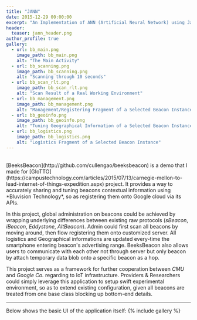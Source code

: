 ```yaml
---
title: "JANN"
date: 2015-12-29 00:00:00
excerpt: "An Implementation of ANN (Artificial Neural Network) using Java."
header:
  teaser: jann_header.png
author_profile: true
gallery:
  - url: bb_main.png
    image_path: bb_main.png
    alt: "The Main Activity"
  - url: bb_scanning.png
    image_path: bb_scanning.png
    alt: "Scanning through 10 seconds"
  - url: bb_scan_rlt.png
    image_path: bb_scan_rlt.png
    alt: "Scan Result of a Real Working Environment"
  - url: bb_management.png
    image_path: bb_management.png
    alt: "Management/Registering Fragment of a Selected Beacon Instance"
  - url: bb_geoinfo.png
    image_path: bb_geoinfo.png
    alt: "Tuning Geographical Information of a Selected Beacon Instance"
  - url: bb_logistics.png
    image_path: bb_logistics.png
    alt: "Logistics Fragment of a Selected Beacon Instance"
---
```


<br>
[BeeksBeacon](http://github.com/cullengao/beeksbeacon) is a demo that I made for [GIoTTO](https://campustechnology.com/articles/2015/07/13/carnegie-mellon-to-lead-internet-of-things-expedition.aspx) project. It provides a way to accurately sharing and tuning beacons contextual information using *Bluvision Technology*, so as registering them onto Google cloud via its APIs.

In this project, global administration on beacons could be achieved by wrapping underlying differences between existing raw protocols (*sBeacon*, *iBeacon*, *Eddystone*, *AltBeacon*). Admin could first scan all beacons by moving around, then flow registering them onto customized server. All logistics and Geographical informations are updated every-time the smartphone entering beacon's advertising range. BeeksBeacon also allows users to communicate with each other not through server but only beacon by attach temporary data blob onto a specific beacon as a hop.

This project serves as a framework for further cooperation between *CMU* and *Google Co.* regarding to IoT infrastructure. Providers & Researchers could simply leverage this application to setup swift experimental environment, so as to extend existing configuration, given all beacons are treated from one base class blocking up bottom-end details.

---

Below shows the basic UI of the application itself:
{% include gallery %}
